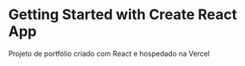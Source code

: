 # Getting Started with Create React App

Projeto de portfólio criado com React e hospedado na Vercel